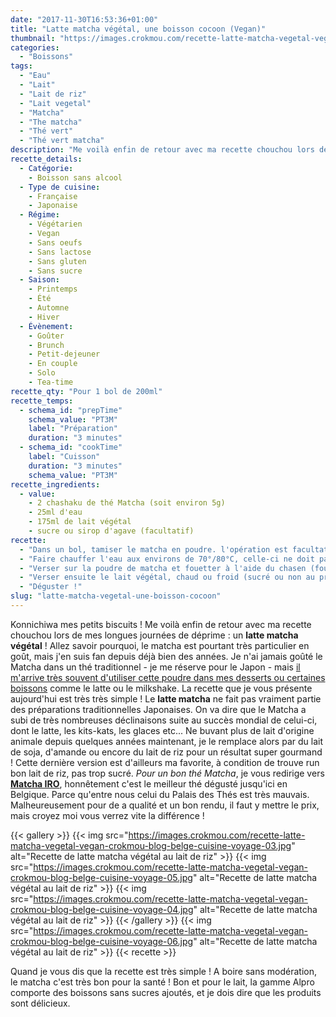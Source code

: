 ```yaml
---
date: "2017-11-30T16:53:36+01:00"
title: "Latte matcha végétal, une boisson cocoon (Vegan)"
thumbnail: "https://images.crokmou.com/recette-latte-matcha-vegetal-vegan-crokmou-blog-belge-cuisine-voyage-07.jpg"
categories:
  - "Boissons"
tags:
  - "Eau"
  - "Lait"
  - "Lait de riz"
  - "Lait vegetal"
  - "Matcha"
  - "The matcha"
  - "Thé vert"
  - "Thé vert matcha"
description: "Me voilà enfin de retour avec ma recette chouchou lors de mes longues journées de déprime : un **latte matcha végétal** !"
recette_details:
  - Catégorie:
    - Boisson sans alcool
  - Type de cuisine:
    - Française
    - Japonaise
  - Régime:
    - Végétarien
    - Vegan
    - Sans oeufs
    - Sans lactose
    - Sans gluten
    - Sans sucre
  - Saison:
    - Printemps
    - Été
    - Automne
    - Hiver
  - Évènement:
    - Goûter
    - Brunch
    - Petit-dejeuner
    - En couple
    - Solo
    - Tea-time
recette_qty: "Pour 1 bol de 200ml"
recette_temps:
  - schema_id: "prepTime"
    schema_value: "PT3M"
    label: "Préparation"
    duration: "3 minutes"
  - schema_id: "cookTime"
    label: "Cuisson"
    duration: "3 minutes"
    schema_value: "PT3M"
recette_ingredients:
  - value:
    - 2 chashaku de thé Matcha (soit environ 5g)
    - 25ml d'eau
    - 175ml de lait végétal
    - sucre ou sirop d'agave (facultatif)
recette:
  - "Dans un bol, tamiser le matcha en poudre. l'opération est facultative mais cela donne un meilleur rendu."
  - "Faire chauffer l'eau aux environs de 70°/80°C, celle-ci ne doit pas bouillir mais être juste bien chaude."
  - "Verser sur la poudre de matcha et fouetter à l'aide du chasen (fouet traditionnel en bambou) ou d'un fouet basique. Former rapidement en formant un 'w' (la fondue c'est des '8' ici, on fait des 'w', voilà) jusqu'à ce qu'il n'y ai plus de 'grains' de thé."
  - "Verser ensuite le lait végétal, chaud ou froid (sucré ou non au préalable). Là encore si c'est un latte chaud, ne pas faire bouillir le lait, cela tuerait les propriétés du thé :)"
  - "Déguster !"
slug: "latte-matcha-vegetal-une-boisson-cocoon"
---
```


Konnichiwa mes petits biscuits ! Me voilà enfin de retour avec ma recette chouchou lors de mes longues journées de déprime : un **latte matcha végétal** ! Allez savoir pourquoi, le matcha est pourtant très particulier en goût, mais j'en suis fan depuis déjà bien des années. Je n'ai jamais goûté le Matcha dans un thé traditionnel - je me réserve pour le Japon - mais [il m'arrive très souvent d'utiliser cette poudre dans mes desserts ou certaines boissons](https://www.crokmou.com/tag/matcha) comme le latte ou le milkshake. La recette que je vous présente aujourd'hui est très très simple ! Le **latte matcha** ne fait pas vraiment partie des préparations traditionnelles Japonaises. On va dire que le Matcha a subi de très nombreuses déclinaisons suite au succès mondial de celui-ci, dont le latte, les kits-kats, les glaces etc... Ne buvant plus de lait d'origine animale depuis quelques années maintenant, je le remplace alors par du lait de soja, d'amande ou encore du lait de riz pour un résultat super gourmand ! Cette dernière version est d'ailleurs ma favorite, à condition de trouve run bon lait de riz, pas trop sucré. _Pour un bon thé Matcha_, je vous redirige vers [**Matcha IRO**](https://matcha-iro.com), honnêtement c'est le meilleur thé dégusté jusqu'ici en Belgique. Parce qu'entre nous celui du Palais des Thés est très mauvais. Malheureusement pour de a qualité et un bon rendu, il faut y mettre le prix, mais croyez moi vous verrez vite la différence !

{{< gallery >}}
  {{< img src="https://images.crokmou.com/recette-latte-matcha-vegetal-vegan-crokmou-blog-belge-cuisine-voyage-03.jpg" alt="Recette de latte matcha végétal au lait de riz" >}}
  {{< img src="https://images.crokmou.com/recette-latte-matcha-vegetal-vegan-crokmou-blog-belge-cuisine-voyage-05.jpg" alt="Recette de latte matcha végétal au lait de riz" >}}
  {{< img src="https://images.crokmou.com/recette-latte-matcha-vegetal-vegan-crokmou-blog-belge-cuisine-voyage-04.jpg" alt="Recette de latte matcha végétal au lait de riz" >}}
{{< /gallery >}}
{{< img src="https://images.crokmou.com/recette-latte-matcha-vegetal-vegan-crokmou-blog-belge-cuisine-voyage-06.jpg" alt="Recette de latte matcha végétal au lait de riz" >}}
{{< recette >}}

Quand je vous dis que la recette est très simple ! A boire sans modération, le matcha c'est très bon pour la santé ! Bon et pour le lait, la gamme Alpro comporte des boissons sans sucres ajoutés, et je dois dire que les produits sont délicieux.
